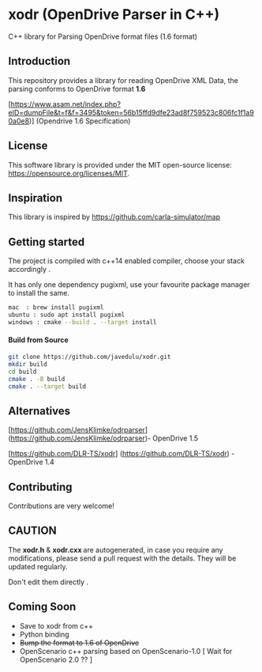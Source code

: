 
# xodr (OpenDrive Parser in C++)
C++ library for Parsing OpenDrive format files (1.6 format)

## Introduction <a name="introduction"></a>

This repository provides a library for reading OpenDrive XML Data, the parsing conforms to OpenDrive format <b>1.6</b>

[https://www.asam.net/index.php?eID=dumpFile&t=f&f=3495&token=56b15ffd9dfe23ad8f759523c806fc1f1a90a0e8)] (Opendrive 1.6
Specification)

## License <a name="license"></a>

This software library is provided under the MIT open-source license: https://opensource.org/licenses/MIT.

## Inspiration <a name="inspiration"></a>

This library is inspired by https://github.com/carla-simulator/map

## Getting started <a name="started"></a>
The project is compiled with c++14 enabled compiler, choose your stack accordingly .

It has only one dependency pugixml, use your favourite package manager to install the same.
```bash
mac  : brew install pugixml
ubuntu : sudo apt install pugixml
windows : cmake --build . --target install 
```
#### Build from Source <a name="build"></a>

```bash
git clone https://github.com/javedulu/xodr.git
mkdir build
cd build
cmake . -B build
cmake . --target build
```

## Alternatives <a name="alternatives"></a>
[https://github.com/JensKlimke/odrparser] (https://github.com/JensKlimke/odrparser)- OpenDrive 1.5 

[https://github.com/DLR-TS/xodr] (https://github.com/DLR-TS/xodr) - OpenDrive 1.4

## Contributing <a name="contributing"></a>
Contributions are very welcome!

## CAUTION <a name="caution"></a>

The <b>xodr.h</b> & <b> xodr.cxx </b> are autogenerated, in case you require any modifications, please send a pull request with the details. They will be updated regularly.

Don't edit them directly .

## Coming Soon <a name="future"></a>
 - Save to xodr from c++  
 - Python binding
 - ~~Bump the format to 1.6 of OpenDrive~~ 
 - OpenScenario c++ parsing based on OpenScenario-1.0 [ Wait for OpenScenario 2.0 ?? ]
